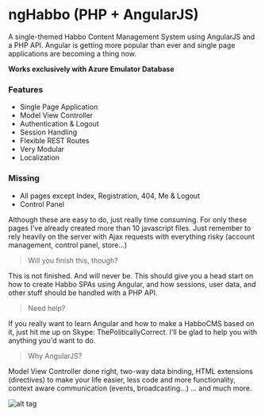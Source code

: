 ngHabbo (PHP + AngularJS)
=====================

A single-themed Habbo Content Management System using AngularJS and a PHP API. Angular is getting more popular than ever and single page applications are becoming a thing now.

**Works exclusively with Azure Emulator Database**

### Features ###

* Single Page Application
* Model View Controller
* Authentication & Logout
* Session Handling
* Flexible REST Routes
* Very Modular
* Localization

### Missing ###

* All pages except Index, Registration, 404, Me & Logout
* Control Panel

Although these are easy to do, just really time consuming. For only these pages I've already created more than 10 javascript files. Just remember to rely heavily on the server with Ajax requests with everything risky (account management, control panel, store...)

> Will you finish this, though?

This is not finished. And will never be. This should give you a head start on how to create Habbo SPAs using Angular, and how sessions, user data, and other stuff should be handled with a PHP API.

> Need help?

If you really want to learn Angular and how to make a HabboCMS based on it, just hit me up on Skype: ThePoliticallyCorrect. I'll be glad to help you with anything you'd want to do.

> Why AngularJS?

Model View Controller done right, two-way data binding, HTML extensions (directives) to make your life easier, less code and more functionality, context aware communication (events, broadcasting...) ... and much more.

![alt tag](http://i.imgur.com/Bf4IGSA.png)
